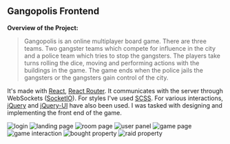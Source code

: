 ## Gangopolis Frontend

**Overview of the Project:** 

> Gangopolis is an online multiplayer board game. There are three teams.
> Two gangster teams which compete for influence in the city and a
> police team which tries to stop the gangsters. The players take turns
> rolling the dice, moving and performing actions with the buildings in
> the game. The game ends when the police jails the gangsters or the
> gangsters gain control of the city.

It's made with [React](https://reactjs.org/), [React Router](https://reacttraining.com/react-router/). It communicates with the server through WebSockets ([SocketIO](https://socket.io/)). For styles I've used [SCSS](https://sass-lang.com/).  For various interactions, [jQuery](https://jquery.com/) and [jQuery-UI](https://jqueryui.com/) have also been used. I was tasked with designing and implementing the front end of the game.

![login](https://i.imgur.com/Sb6x80g.png)
![landing page](https://i.imgur.com/RCH67Dx.png)
![room page](https://i.imgur.com/afaHM73.png)
![user panel](https://i.imgur.com/WyxK4TC.png)
![game page](https://i.imgur.com/7DePryY.png)
![game interaction](https://i.imgur.com/JIIOqtP.png)
![bought property](https://i.imgur.com/gyehApG.png)
![raid property](https://i.imgur.com/BIjRSfV.png)
